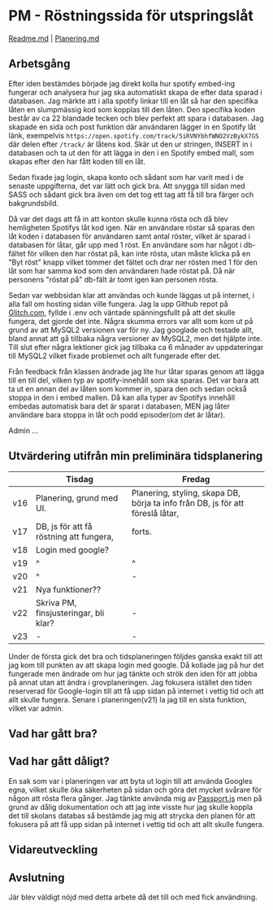 # PM - Röstningssida för utspringslåt

[Readme.md](/README.md) | [Planering.md](/Planering.md)

## Arbetsgång

Efter iden bestämdes började jag direkt kolla hur spotify embed-ing fungerar och analysera hur jag ska automatiskt skapa de efter data sparad i databasen. Jag märkte att i alla spotify linkar till en låt så har den specifika låten en slumpmässig kod som kopplas till den låten. Den specifika koden består av ca 22 blandade tecken och blev perfekt att spara i databasen. Jag skapade en sida och post funktion där användaren lägger in en Spotify låt länk, exempelvis ```https://open.spotify.com/track/5iRVNYbhfWNO2VzBykX7GS``` där delen efter ```/track/``` är låtens kod. Skär ut den ur stringen, INSERT in i databasen och ta ut den för att lägga in den i en Spotify embed mall, som skapas efter den har fått koden till en låt. 

Sedan fixade jag login, skapa konto och sådant som har varit med i de senaste uppgifterna, det var lätt och gick bra. Att snygga till sidan med SASS och sådant gick bra även om det tog ett tag att få till bra färger och bakgrundsbild. 

Då var det dags att få in att konton skulle kunna rösta och då blev hemligheten Spotifys låt kod igen. När en användare röstar så sparas den låt koden i databasen för användaren samt antal röster, vilket är sparad i databasen för låtar, går upp med 1 röst. En användare som har något i db-fältet för vilken den har röstat på, kan inte rösta, utan måste klicka på en "Byt röst" knapp vilket tömmer det fältet och drar ner rösten med 1 för den låt som har samma kod som den användaren hade röstat på. Då när personens "röstat på" db-fält är tomt igen kan personen rösta. 

Sedan var webbsidan klar att användas och kunde läggas ut på internet, i alla fall om hosting sidan ville fungera. Jag la upp Github repot på [Glitch.com](https://glitch.com/), fyllde i .env och väntade spänningsfullt på att det skulle fungera, det gjorde det inte. Några skumma errors var allt som kom ut på grund av att MySQL2 versionen var för ny. Jag googlade och testade allt, bland annat att gå tillbaka några versioner av MySQL2, men det hjälpte inte. Till slut efter några lektioner gick jag tillbaka ca 6 månader av uppdateringar till MySQL2 vilket fixade problemet och allt fungerade efter det. 

Från feedback från klassen ändrade jag lite hur låtar sparas genom att lägga till en till del, vilken typ av spotify-innehåll som ska sparas. Det var bara att ta ut en annan del av låten som kommer in, spara den och sedan också stoppa in den i embed mallen. Då kan alla typer av Spotifys innehåll embedas automatisk bara det är sparat i databasen, MEN jag låter användare bara stoppa in låt och podd episoder(om det är låtar). 

Admin ...

## Utvärdering utifrån min preliminära tidsplanering

|   | Tisdag  | Fredag  |
|---|---|---|
| v16  | Planering, grund med UI.  | Planering, styling, skapa DB, börja ta info från DB, js för att föreslå låtar,  |
| v17  | DB, js för att få röstning att fungera,   | forts.  |
| v18  | Login med google?  |   |
| v19  | ^  | ^  |
| v20  | ^  | -  |
| v21  | Nya funktioner??  |   |
| v22  | Skriva PM, finsjusteringar, bli klar?  | - |
| v23  | -  | -  |

Under de första gick det bra och tidsplaneringen följdes ganska exakt till att jag kom till punkten av att skapa login med google. Då kollade jag på hur det fungerade men ändrade om hur jag tänkte och strök den iden för att jobba på annat utan att ändra i grovplaneringen. Jag fokusera istället den tiden reserverad för Google-login till att få upp sidan på internet i vettig tid och att allt skulle fungera. Senare i planeringen(v21) la jag till en sista funktion, vilket var admin. 

## Vad har gått bra?



## Vad har gått dåligt? 
En sak som var i planeringen var att byta ut login till att använda Googles egna, vilket skulle öka säkerheten på sidan och göra det mycket svårare för någon att rösta flera gånger. Jag tänkte använda mig av [Passport.js](https://www.npmjs.com/package/passport) men på grund av dålig dokumentation och att jag inte visste hur jag skulle koppla det till skolans databas så bestämde jag mig att strycka den planen för att fokusera på att få upp sidan på internet i vettig tid och att allt skulle fungera. 

## Vidareutveckling


## Avslutning
Jär blev väldigt nöjd med detta arbete då det till och med fick användning. 
